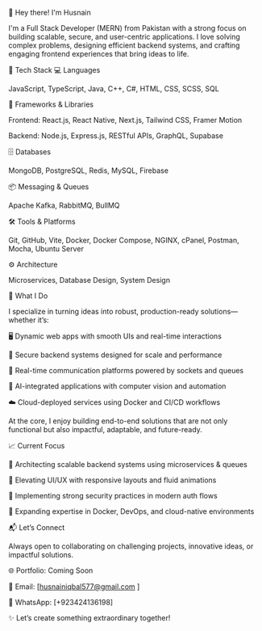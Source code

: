 👋 Hey there! I'm Husnain

I'm a Full Stack Developer (MERN) from Pakistan with a strong focus on building scalable, secure, and user-centric applications. I love solving complex problems, designing efficient backend systems, and crafting engaging frontend experiences that bring ideas to life.

🔧 Tech Stack
💻 Languages

JavaScript, TypeScript, Java, C++, C#, HTML, CSS, SCSS, SQL

🧰 Frameworks & Libraries

Frontend: React.js, React Native, Next.js, Tailwind CSS, Framer Motion

Backend: Node.js, Express.js, RESTful APIs, GraphQL, Supabase

🗄️ Databases

MongoDB, PostgreSQL, Redis, MySQL, Firebase

📦 Messaging & Queues

Apache Kafka, RabbitMQ, BullMQ

🛠️ Tools & Platforms

Git, GitHub, Vite, Docker, Docker Compose, NGINX, cPanel, Postman, Mocha, Ubuntu Server

⚙️ Architecture

Microservices, Database Design, System Design

🚀 What I Do

I specialize in turning ideas into robust, production-ready solutions—whether it’s:

🖥️ Dynamic web apps with smooth UIs and real-time interactions

🔐 Secure backend systems designed for scale and performance

📡 Real-time communication platforms powered by sockets and queues

🤖 AI-integrated applications with computer vision and automation

☁️ Cloud-deployed services using Docker and CI/CD workflows

At the core, I enjoy building end-to-end solutions that are not only functional but also impactful, adaptable, and future-ready.

📈 Current Focus

🧱 Architecting scalable backend systems using microservices & queues

🎨 Elevating UI/UX with responsive layouts and fluid animations

🔐 Implementing strong security practices in modern auth flows

🐳 Expanding expertise in Docker, DevOps, and cloud-native environments

📬 Let’s Connect

Always open to collaborating on challenging projects, innovative ideas, or impactful solutions.

🌐 Portfolio: Coming Soon

📧 Email: [husnainiqbal577@gmail.com
]

📱 WhatsApp: [+923424136198]

✨ Let’s create something extraordinary together!
